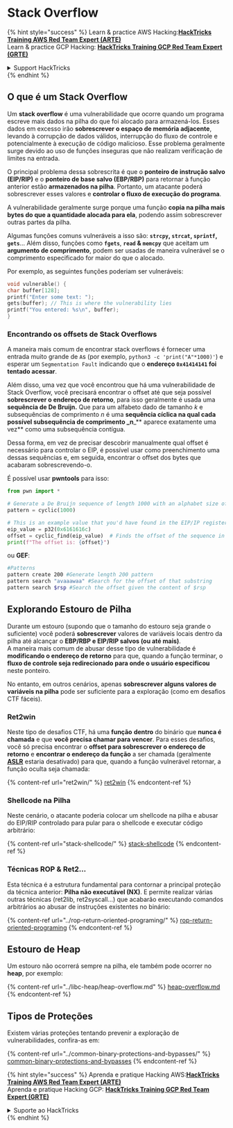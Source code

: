 # Stack Overflow

{% hint style="success" %}
Learn & practice AWS Hacking:<img src="/.gitbook/assets/arte.png" alt="" data-size="line">[**HackTricks Training AWS Red Team Expert (ARTE)**](https://training.hacktricks.xyz/courses/arte)<img src="/.gitbook/assets/arte.png" alt="" data-size="line">\
Learn & practice GCP Hacking: <img src="/.gitbook/assets/grte.png" alt="" data-size="line">[**HackTricks Training GCP Red Team Expert (GRTE)**<img src="/.gitbook/assets/grte.png" alt="" data-size="line">](https://training.hacktricks.xyz/courses/grte)

<details>

<summary>Support HackTricks</summary>

* Check the [**subscription plans**](https://github.com/sponsors/carlospolop)!
* **Join the** 💬 [**Discord group**](https://discord.gg/hRep4RUj7f) or the [**telegram group**](https://t.me/peass) or **follow** us on **Twitter** 🐦 [**@hacktricks\_live**](https://twitter.com/hacktricks\_live)**.**
* **Share hacking tricks by submitting PRs to the** [**HackTricks**](https://github.com/carlospolop/hacktricks) and [**HackTricks Cloud**](https://github.com/carlospolop/hacktricks-cloud) github repos.

</details>
{% endhint %}

## O que é um Stack Overflow

Um **stack overflow** é uma vulnerabilidade que ocorre quando um programa escreve mais dados na pilha do que foi alocado para armazená-los. Esses dados em excesso irão **sobrescrever o espaço de memória adjacente**, levando à corrupção de dados válidos, interrupção do fluxo de controle e potencialmente à execução de código malicioso. Esse problema geralmente surge devido ao uso de funções inseguras que não realizam verificação de limites na entrada.

O principal problema dessa sobrescrita é que o **ponteiro de instrução salvo (EIP/RIP)** e o **ponteiro de base salvo (EBP/RBP)** para retornar à função anterior estão **armazenados na pilha**. Portanto, um atacante poderá sobrescrever esses valores e **controlar o fluxo de execução do programa**.

A vulnerabilidade geralmente surge porque uma função **copia na pilha mais bytes do que a quantidade alocada para ela**, podendo assim sobrescrever outras partes da pilha.

Algumas funções comuns vulneráveis a isso são: **`strcpy`, `strcat`, `sprintf`, `gets`**... Além disso, funções como **`fgets`**, **`read` & `memcpy`** que aceitam um **argumento de comprimento**, podem ser usadas de maneira vulnerável se o comprimento especificado for maior do que o alocado.

Por exemplo, as seguintes funções poderiam ser vulneráveis:
```c
void vulnerable() {
char buffer[128];
printf("Enter some text: ");
gets(buffer); // This is where the vulnerability lies
printf("You entered: %s\n", buffer);
}
```
### Encontrando os offsets de Stack Overflows

A maneira mais comum de encontrar stack overflows é fornecer uma entrada muito grande de `A`s (por exemplo, `python3 -c 'print("A"*1000)'`) e esperar um `Segmentation Fault` indicando que o **endereço `0x41414141` foi tentado acessar**.

Além disso, uma vez que você encontrou que há uma vulnerabilidade de Stack Overflow, você precisará encontrar o offset até que seja possível **sobrescrever o endereço de retorno**, para isso geralmente é usada uma **sequência de De Bruijn.** Que para um alfabeto dado de tamanho _k_ e subsequências de comprimento _n_ é uma **sequência cíclica na qual cada possível subsequência de comprimento \_n**\_\*\* aparece exatamente uma vez\*\* como uma subsequência contígua.

Dessa forma, em vez de precisar descobrir manualmente qual offset é necessário para controlar o EIP, é possível usar como preenchimento uma dessas sequências e, em seguida, encontrar o offset dos bytes que acabaram sobrescrevendo-o.

É possível usar **pwntools** para isso:
```python
from pwn import *

# Generate a De Bruijn sequence of length 1000 with an alphabet size of 256 (byte values)
pattern = cyclic(1000)

# This is an example value that you'd have found in the EIP/IP register upon crash
eip_value = p32(0x6161616c)
offset = cyclic_find(eip_value)  # Finds the offset of the sequence in the De Bruijn pattern
print(f"The offset is: {offset}")
```
ou **GEF**:
```bash
#Patterns
pattern create 200 #Generate length 200 pattern
pattern search "avaaawaa" #Search for the offset of that substring
pattern search $rsp #Search the offset given the content of $rsp
```
## Explorando Estouro de Pilha

Durante um estouro (supondo que o tamanho do estouro seja grande o suficiente) você poderá **sobrescrever** valores de variáveis locais dentro da pilha até alcançar o **EBP/RBP e EIP/RIP salvos (ou até mais)**.\
A maneira mais comum de abusar desse tipo de vulnerabilidade é **modificando o endereço de retorno** para que, quando a função terminar, o **fluxo de controle seja redirecionado para onde o usuário especificou** neste ponteiro.

No entanto, em outros cenários, apenas **sobrescrever alguns valores de variáveis na pilha** pode ser suficiente para a exploração (como em desafios CTF fáceis).

### Ret2win

Neste tipo de desafios CTF, há uma **função** **dentro** do binário que **nunca é chamada** e que **você precisa chamar para vencer**. Para esses desafios, você só precisa encontrar o **offset para sobrescrever o endereço de retorno** e **encontrar o endereço da função** a ser chamada (geralmente [**ASLR**](../common-binary-protections-and-bypasses/aslr/) estaria desativado) para que, quando a função vulnerável retornar, a função oculta seja chamada:

{% content-ref url="ret2win/" %}
[ret2win](ret2win/)
{% endcontent-ref %}

### Shellcode na Pilha

Neste cenário, o atacante poderia colocar um shellcode na pilha e abusar do EIP/RIP controlado para pular para o shellcode e executar código arbitrário:

{% content-ref url="stack-shellcode/" %}
[stack-shellcode](stack-shellcode/)
{% endcontent-ref %}

### Técnicas ROP & Ret2...

Esta técnica é a estrutura fundamental para contornar a principal proteção da técnica anterior: **Pilha não executável (NX)**. E permite realizar várias outras técnicas (ret2lib, ret2syscall...) que acabarão executando comandos arbitrários ao abusar de instruções existentes no binário:

{% content-ref url="../rop-return-oriented-programing/" %}
[rop-return-oriented-programing](../rop-return-oriented-programing/)
{% endcontent-ref %}

## Estouro de Heap

Um estouro não ocorrerá sempre na pilha, ele também pode ocorrer no **heap**, por exemplo:

{% content-ref url="../libc-heap/heap-overflow.md" %}
[heap-overflow.md](../libc-heap/heap-overflow.md)
{% endcontent-ref %}

## Tipos de Proteções

Existem várias proteções tentando prevenir a exploração de vulnerabilidades, confira-as em:

{% content-ref url="../common-binary-protections-and-bypasses/" %}
[common-binary-protections-and-bypasses](../common-binary-protections-and-bypasses/)
{% endcontent-ref %}

{% hint style="success" %}
Aprenda e pratique Hacking AWS:<img src="/.gitbook/assets/arte.png" alt="" data-size="line">[**HackTricks Training AWS Red Team Expert (ARTE)**](https://training.hacktricks.xyz/courses/arte)<img src="/.gitbook/assets/arte.png" alt="" data-size="line">\
Aprenda e pratique Hacking GCP: <img src="/.gitbook/assets/grte.png" alt="" data-size="line">[**HackTricks Training GCP Red Team Expert (GRTE)**<img src="/.gitbook/assets/grte.png" alt="" data-size="line">](https://training.hacktricks.xyz/courses/grte)

<details>

<summary>Suporte ao HackTricks</summary>

* Confira os [**planos de assinatura**](https://github.com/sponsors/carlospolop)!
* **Junte-se ao** 💬 [**grupo do Discord**](https://discord.gg/hRep4RUj7f) ou ao [**grupo do telegram**](https://t.me/peass) ou **siga**-nos no **Twitter** 🐦 [**@hacktricks\_live**](https://twitter.com/hacktricks\_live)**.**
* **Compartilhe truques de hacking enviando PRs para os repositórios do** [**HackTricks**](https://github.com/carlospolop/hacktricks) e [**HackTricks Cloud**](https://github.com/carlospolop/hacktricks-cloud).

</details>
{% endhint %}
